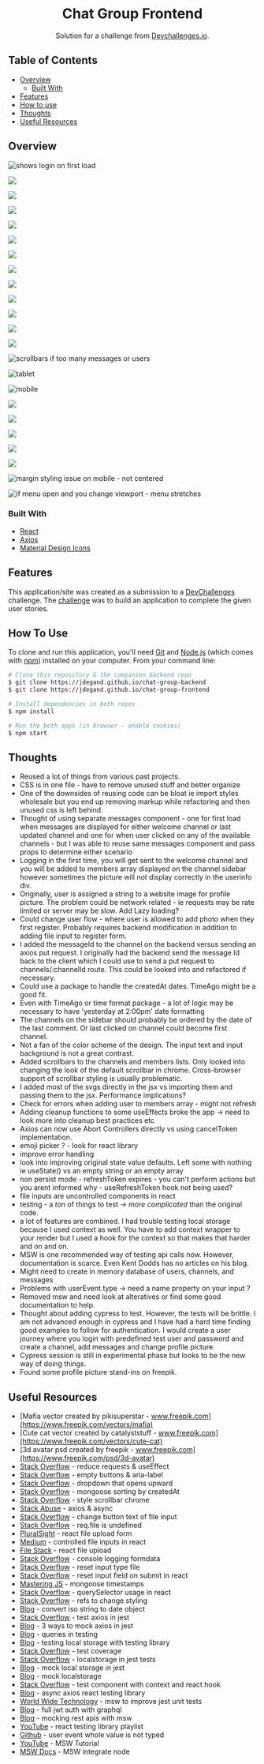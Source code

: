 <h1 align="center">Chat Group Frontend</h1>

<div align="center">
   Solution for a challenge from  <a href="https://devchallenges.io" target="_blank">Devchallenges.io</a>.
</div>

## Table of Contents

- [Overview](#overview)
  - [Built With](#built-with)
- [Features](#features)
- [How to use](#how-to-use)
- [Thoughts](#thoughts)
- [Useful Resources](#useful-resources)

## Overview

![](chat-group-sign-in.png "shows login on first load")

![](chat-group-register.png)

![](chat-group-channels-view.png)

![](chat-group-channel-view.png)

![](chat-group-channels-search.png)

![](chat-group-channels-modal.png)

![](chat-group-new-channel-created.png)

![](chat-group-new-channel-add-message.png)

![](chat-group-new-channel-message-added.png)

![](chat-group-channels-user-modal.png)

![](chat-group-change-profile-pic-view.png)

![](chat-group-profile-pic-change-staged.png)

![](chat-group-profile-pic-changed.png)

![](chat-group-scrollbars.png "scrollbars if too many messages or users")

![](chat-group-tablet.png "tablet")

![](chat-group-mobile.png "mobile")

![](chat-group-mobile-channels.png)

![](chat-group-mobile-add-new-channel.png)

![](chat-group-mobile-search.png)

![](chat-group-mobile-sidepanel-open.png)

![](chat-group-mobile-modal.png)

![](chat-group-mobile-change-profile-pic.png "margin styling issue on mobile - not centered")

![](chat-group-panel-open-change-viewport-size.png "if menu open and you change viewport - menu stretches")

### Built With

- [React](https://reactjs.org)
- [Axios](https://axios-http.com)
- [Material Design Icons](https://materialdesignicons.com)

## Features

This application/site was created as a submission to a [DevChallenges](https://devchallenges.io/challenges) challenge. The [challenge](https://devchallenges.io/challenges/UgCqszKR7Q7oqb4kRfI0) was to build an application to complete the given user stories.

## How To Use

To clone and run this application, you'll need [Git](https://git-scm.com) and [Node.js](https://nodejs.org/en/download/) (which comes with [npm](http://npmjs.com)) installed on your computer. From your command line:

```bash
# Clone this repository & the companion backend repo
$ git clone https://jdegand.github.io/chat-group-backend
$ git clone https://jdegand.github.io/chat-group-frontend

# Install dependencies in both repos
$ npm install

# Run the both apps (in browser - enable cookies)
$ npm start
```

## Thoughts

- Reused a lot of things from various past projects.  
- CSS is in one file - have to remove unused stuff and better organize
- One of the downsides of reusing code can be bloat ie import styles wholesale but you end up removing markup while refactoring and then unused css is left behind.
- Thought of using separate messages component - one for first load when messages are displayed for either welcome channel or last updated channel and one for when user clicked on any of the available channels - but I was able to reuse same messages component and pass props to determine either scenario
- Logging in the first time, you will get sent to the welcome channel and you will be added to members array displayed on the channel sidebar however sometimes the picture will not display correctly in the userinfo div.  
- Originally, user is assigned a string to a website image for profile picture.  The problem could be network related - ie requests may be rate limited or server may be slow.  Add Lazy loading? 
- Could change user flow - where user is allowed to add photo when they first register.  Probably requires backend modification in addition to adding file input to register form.  
- I added the messageId to the channel on the backend versus sending an axios put request.  I originally had the backend send the message Id back to the client which I could use to send a put request to channels/:channelId route.  This could be looked into and refactored if necessary. 
- Could use a package to handle the createdAt dates.  TimeAgo might be a good fit.  
- Even with TimeAgo or time format package - a lot of logic may be necessary to have 'yesterday at 2:00pm' date formatting 
- The channels on the sidebar should probably be ordered by the date of the last comment.  Or last clicked on channel could become first channel.
- Not a fan of the color scheme of the design.  The input text and input background is not a great contrast.
- Added scrollbars to the channels and members lists.  Only looked into changing the look of the default scrollbar in chrome.  Cross-browser support of scrollbar styling is usually problematic.
- I added most of the svgs directly in the jsx vs importing them and passing them to the jsx.  Performance implications?
- Check for errors when adding user to members array - might not refresh 
- Adding cleanup functions to some useEffects broke the app -> need to look more into cleanup best practices etc
- Axios can now use Abort Controllers directly vs using cancelToken implementation.   
- emoji picker ? - look for react library
- improve error handling
- look into improving original state value defaults.  Left some with nothing ie useState() vs an empty string or an empty array 
- non persist mode - refreshToken expires - you can't perform actions but you arent informed why - useRefreshToken hook not being used?
- file inputs are uncontrolled components in react
- testing - a *ton* of things to test -> *more complicated* than the original code. 
- a lot of features are combined.  I had trouble testing local storage because I used context as well.   You have to add context wrapper to your render but I used a hook for the context so that makes that harder and on and on.
- MSW is one recommended way of testing api calls now. However, documentation is scarce.  Even Kent Dodds has no articles on his blog.     
- Might need to create in memory database of users, channels, and messages 
- Problems with userEvent.type -> need a name property on your input ?
- Removed msw and need look at alteratives or find some good documentation to help.
- Thought about adding cypress to test.  However, the tests will be brittle.  I am not advanced enough in cypress and I have had a hard time finding good examples to follow for authentication.  I would create a user journey where you login with predefined test user and password and create a channel, add messages and change profile picture.   
- Cypress session is still in experimental phase but looks to be the new way of doing things.
- Found some profile picture stand-ins on freepik.  

## Useful Resources

- [Mafia vector created by pikisuperstar - www.freepik.com](https://www.freepik.com/vectors/mafia)
- [Cute cat vector created by catalyststuff - www.freepik.com](https://www.freepik.com/vectors/cute-cat)
- [3d avatar psd created by freepik - www.freepik.com](https://www.freepik.com/psd/3d-avatar)
- [Stack Overflow](https://stackoverflow.com/questions/71300460/how-to-stop-useeffect-from-making-so-many-requests-empty-dependencies-dont-wor) - reduce requests & useEffect
- [Stack Overflow](https://stackoverflow.com/questions/34820841/button-with-icon-labelled-with-aria-label-still-an-empty-button-error) - empty buttons & aria-label
- [Stack Overflow](https://stackoverflow.com/questions/7814186/drop-down-menu-that-opens-up-upward-with-pure-css) - dropdown that opens upward
- [Stack Overflow](https://stackoverflow.com/questions/67264632/mongoose-sorting-by-createdat) - mongoose sorting by createdAt
- [Stack Overflow](https://stackoverflow.com/questions/9664325/style-the-scrollbar-with-css-in-google-chrome-webkit) - style scrollbar chrome
- [Stack Abuse](https://stackabuse.com/making-asynchronous-http-requests-in-javascript-with-axios/) - axios & async
- [Stack Overflow](https://stackoverflow.com/questions/1944267/how-to-change-the-button-text-of-input-type-file) - change button text of file input
- [Stack Overflow](https://stackoverflow.com/questions/71709104/req-file-is-undefined-react-js-and-multer) - req.file is undefined
- [PluralSight](https://www.pluralsight.com/guides/how-to-use-a-simple-form-submit-with-files-in-react) - react file upload form
- [Medium](https://medium.com/trabe/controlled-file-input-components-in-react-3f0d42f901b8) - controlled file inputs in react
- [File Stack](https://www.filestack.com/fileschool/react/react-file-upload/) - react file upload
- [Stack Overflow](https://stackoverflow.com/questions/40062477/formdata-append-not-working) - console logging formdata
- [Stack Overflow](https://stackoverflow.com/questions/20549241/how-to-reset-input-type-file) - reset input type file
- [Stack Overflow](https://stackoverflow.com/questions/43922508/clear-and-reset-form-input-fields) - reset input field on submit in react
- [Mastering JS](https://masteringjs.io/tutorials/mongoose/timestamps) - mongoose timestamps
- [Stack Overflow](https://stackoverflow.com/questions/59198952/using-document-queryselector-in-react-should-i-use-refs-instead-how) - querySelector usage in react
- [Stack Overflow](https://stackoverflow.com/questions/39597804/how-i-can-use-refs-to-change-styling-class-in-reactjs) - refs to change styling
- [Blog](https://bobbyhadz.com/blog/javascript-convert-iso-string-to-date-object#:~:text=Use%20the%20Date()%20constructor,will%20return%20a%20Date%20object.) - convert iso string to date object
- [Stack Overflow](https://stackoverflow.com/questions/45016033/how-do-i-test-axios-in-jest) - test axios in jest
- [Blog](https://vhudyma-blog.eu/3-ways-to-mock-axios-in-jest/) - 3 ways to mock axios in jest
- [Blog](https://timdeschryver.dev/blog/making-sure-youre-using-the-correct-query#byrole-provides-a-solution-to) - queries in testing
- [Blog](https://javascript.plainenglish.io/testing-local-storage-with-testing-library-580f74e8805b) - testing local storage with testing library
- [Stack Overflow](https://stackoverflow.com/questions/57034062/why-code-coverage-in-react-app-is-empty-tried-using-npm-run-test-coverage) - test coverage
- [Stack Overflow](https://stackoverflow.com/questions/32911630/how-do-i-deal-with-localstorage-in-jest-tests) - localstorage in jest tests
- [Blog](https://robertmarshall.dev/blog/how-to-mock-local-storage-in-jest-tests/) - mock local storage in jest
- [Blog](https://bholmes.dev/blog/mocking-browser-apis-fetch-localstorage-dates-the-easy-way-with-jest/) - mock localstorage
- [Stack Overflow](https://stackoverflow.com/questions/65728677/test-component-with-context-and-react-hook) - test component with context and react hook
- [Blog](https://www.leighhalliday.com/async-axios-react-testing-library) - async axios react testing library
- [World Wide Technology](https://www.wwt.com/article/using-mock-service-worker-to-improve-jest-unit-tests) - msw to improve jest unit tests
- [Blog](https://javascript.plainenglish.io/full-jwt-based-auth-implementation-for-your-react-apps-using-a-graphql-api-a8b83ad285f5) - full jwt auth with graphql
- [Blog](https://frontend-digest.com/mocking-rest-apis-with-msw-af2353012daa) - mocking rest apis with msw
- [YouTube](https://www.youtube.com/playlist?list=PLIGDNOJWiL182w2gKS5TsDuO6PZkJa0tK) - react testing library playlist
- [Github](https://github.com/testing-library/user-event/issues/533) - user event whole value is not typed
- [YouTube](https://www.youtube.com/watch?v=6jKBLaMUD0Q) - MSW Tutorial
- [MSW Docs](https://mswjs.io/docs/getting-started/integrate/node) - MSW integrate node
